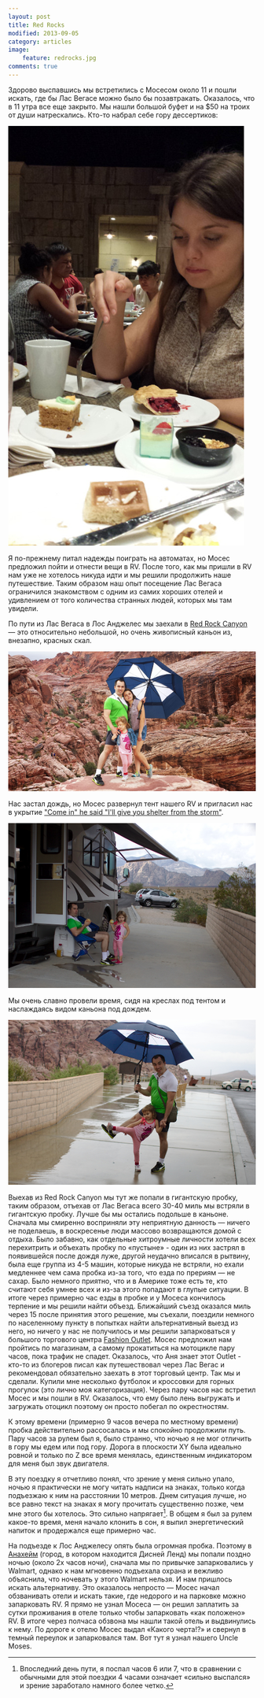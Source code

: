 ```yaml
---
layout: post
title: Red Rocks
modified: 2013-09-05
category: articles
image:
    feature: redrocks.jpg
comments: true
---
```


Здорово выспавшись мы встретились с Мосесом около 11 и пошли искать, где бы
 Лас Вегасе можно было бы позавтракать. Оказалось, что в 11 утра все еще закрыто. 
Мы нашли большой
буфет и на $50 на троих от души натрескались. Кто-то набрал себе гору дессертиков:

![Anna's Breakfast in Las Vegas](/images/20130825_133602.jpg)


Я по-прежнему питал надежды поиграть на
автоматах, но Мосес предложил пойти и отнести вещи в RV. После того, как
мы пришли в RV нам уже не хотелось никуда идти и мы решили продолжить наше
путешествие. Таким образом наш опыт посещение Лас Вегаса ограничился знакомством с одним
из самих хороших отелей и удивлением от того количества странных людей, которых
мы там увидели.

По пути из Лас Вегаса в Лос Анджелес мы заехали в [Red Rock Canyon][redrock] — это
относительно небольшой, но очень живописный каньон из, внезапно, красных скал.

![Gorbans on Red Rocks](/images/20130825_160717.jpg)

Нас застал дождь, но Мосес развернул тент нашего RV и пригласил нас в укрытие
["Come in" he said "I'll give you shelter from the storm"][bobdylan].

![Shelter from the storm](/images/redrock_shelter.jpg)

Мы очень славно провели время, сидя на креслах под тентом и наслаждаясь видом каньона под дождем.

![Red Rock Fun](/images/redrock_fun.jpg)

Выехав из Red Rock Canyon мы тут же попали в гигантскую пробку, таким образом, отъехав от
Лас Вегаса всего 30-40 миль мы встряли в гигантскую пробку. Лучше бы мы
остались подольше в каньоне. Сначала мы смиренно восприняли эту неприятную
данность — ничего не поделаешь, в воскресенье люди массово возвращаются домой с
отдыха. Было забавно, как отдельные хитроумные личности хотели всех перехитрить
и объехать пробку по «пустыне» - один из них застрял в появившейся после дождя
луже, другой неудачно вписался в рытвину, была еще группа из 4-5 машин, которые
никуда не встряли, но ехали медленнее чем сама пробка из-за того, что езда по
прериям — не сахар. Было немного приятно, что и в Америке тоже есть те, кто
считают себя умнее всех и из-за этого попадают в глупые ситуации. 
В итоге через примерно час езды в пробке и у Мосеса кончилось терпение и мы решили найти
объезд. Ближайший съезд оказался миль через 15 после принятия этого решение, мы
съехали, поездили немного по населенному пункту в попытках найти альтернативный
выезд из него, но ничего у нас не получилось и мы решили запарковаться у
большого торгового центра [Fashion Outlet][outlet]. Мосес предложил нам пройтись по
магазинам, а самому прокатиться на мотоцикле пару часов, пока трафик не спадет.
Оказалось, что Аня знает этот Outlet - кто-то из блогеров писал как
путешествовал через Лас Вегас и рекомендовал обязательно заехать в этот
торговый центр. Так мы и сделали. Купили мне несколько футболок и кроссовки для
горных прогулок (это лично моя категоризация). Через пару часов нас встретил
Мосес и мы пошли в RV. Оказалось, что ему было лень выгружать и загружать
 отоцикл поэтому он просто побегал по окрестностям.
 
К этому времени (примерно 9 часов вечера по местному времени) пробка действительно рассосалась и мы
спокойно продолжили путь. Пару часов за рулем был я, было странно, что ночью я
не мог отличить в гору мы едем или под гору. Дорога в плоскости XY была
идеально ровной и только по Z все время менялась, единственным индикатором для
меня был звук двигателя.

В эту поездку я отчетливо понял, что зрение у меня
сильно упало, ночью я практически не могу читать надписи на знаках, только
когда подъезжаю к ним на расстоянии 10 метров. Днем ситуация лучше, но все
равно текст на знаках я могу прочитать существенно позже, чем мне этого бы
хотелось. Это сильно напрягает[^1]. В
общем я был за рулем какое-то время, меня начало клонить в сон, я выпил
энергетический напиток и продержался еще примерно час.  


На подъезде к Лос Анджелесу опять была огромная пробка. Поэтому в [Анахейм][anaheim]
    (город, в котором находится Дисней Ленд) мы попали поздно ночью (около 2х
            часов ночи), сначала мы по привычке запарковались у Walmart, однако
    к нам мгновенно подъехала охрана и вежливо объяснила, что ночевать у этого
    Walmart нельзя. И нам пришлось искать альтернативу. Это оказалось непросто
    — Мосес начал обзванивать отели и искать такие, где недорого и на парковке
    можно запарковать RV. Я прямо не узнал Мосеса — он решил заплатить за сутки
    проживания в отеле только чтобы запарковать «как положено» RV. В итоге
    через полчаса обзвона мы нашли такой отель и выдвинулись к нему. По дороге
    к отелю Мосес выдал «Какого черта!?» и свернул в темный переулок и
    запарковался там. Вот тут я узнал нашего Uncle Moses.

[^1]: Впоследний день пути, я поспал часов 6 или 7, что в сравнении с обычными для этой поездки 4 часами означает «сильно выспался» и зрение заработало намного более четко.

[redrock]: http://www.blm.gov/nv/st/en/fo/lvfo/blm_programs/blm_special_areas/red_rock_nca.html
[bobdylan]: http://www.youtube.com/watch?v=K0E9k70Tpz8
[outlet]: http://www.fashionoutletlasvegas.com/
[anaheim]: https://www.google.com/maps/preview#!q=Anaheim%2C+CA&data=!4m10!1m9!4m8!1m3!1d254422!2d-115.3603702!3d36.0950625!3m2!1i1871!2i947!4f13.1
